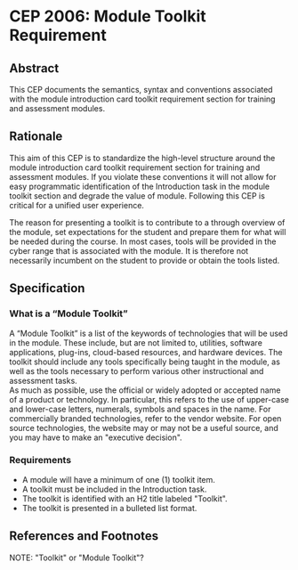 # CEP 2006: Module Toolkit Requirement


## Abstract

This CEP documents the semantics, syntax and conventions associated with the module introduction card toolkit requirement section for training and assessment modules. 

## Rationale

This aim of this CEP is to standardize the high-level structure around the module introduction card toolkit requirement section for training and assessment modules. If you violate these conventions it will not allow for easy programmatic identification of the Introduction task in the module toolkit section and degrade the value of module. Following this CEP is critical for a unified user experience.
 
The reason for presenting a toolkit is to contribute to a through overview of the module, set expectations for the student and prepare them for what will be needed during the course. In most cases, tools will be provided in the cyber range that is associated with the module. It is therefore not necessarily incumbent on the student to provide or obtain the tools listed.  

## Specification

### What is a “Module Toolkit”

A “Module Toolkit” is a list of the keywords of technologies that will be used in the module. These include, but are not limited to, utilities, software applications, plug-ins, cloud-based resources, and hardware devices. The toolkit should include any tools specifically being taught in the module, as well as the tools necessary to perform various other instructional and assessment tasks.  
As much as possible, use the official or widely adopted or accepted name of a product or technology. In particular, this refers to the use of upper-case and lower-case letters, numerals, symbols and spaces in the name. For commercially branded technologies, refer to the vendor website. For open source technologies, the website may or may not be a useful source, and you may have to make an "executive decision".

### Requirements

- A module will have a minimum of one (1) toolkit item.
- A toolkit must be included in the Introduction task.
- The toolkit is identified with an H2 title labeled "Toolkit".
- The toolkit is presented in a bulleted list format.

## References and Footnotes

NOTE: "Toolkit" or "Module Toolkit"?